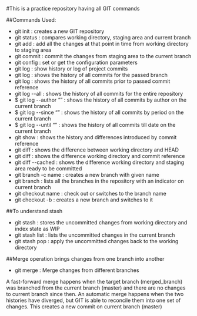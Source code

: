 #This is a practice repository having all GIT commands

##Commands Used:
- git init : creates a new GIT repository
- git status : compares working directory, staging area and current branch
- git add : add all the changes at that point in time from working directory to staging area
- git commit : commit the changes from staging area to the current branch
- git config : set or get the configuration parameters
- git log : show history or log of project commits
- git log <branch> : shows the history of all commits for the passed branch
- git log <commit-ref> : shows the history of all commits prior to passed commit reference
- git log --all : shows the history of all commits for the entire repository
- $ git log --author “<name>” : shows the history of all commits by author on the current branch
- $ git log --since “<date>” : shows the history of all commits by period on the current branch
- $ git log --until “<date>” : shows the history of all commits till date on the current branch
- git show <commit-ref> : shows the history and differences introduced by commit reference
- git diff : shows the difference between working directory and HEAD
- git diff <ref> : shows the difference working directory and commit reference
- git diff --cached : shows the difference working directory and staging area ready to be committed
- git branch -c name : creates a new branch with given name
- git branch : lists all the branches in the repository with an indicator on current branch
- git checkout name : check out or switches to the branch name
- git checkout -b : creates a new branch and switches to it

##To understand stash
- git stash : stores the uncommitted changes from working directory and index state as WIP
- git stash list : lists the uncommitted changes in the current branch
- git stash pop : apply the uncommitted changes back to the working directory


##Merge operation brings changes from one branch into another
- git merge : Merge changes from different branches

A fast-forward merge happens when the target branch (merged_branch) was branched from the current branch (master) and there are no changes to current branch since then.
An automatic merge happens when the two histories have diverged, but GIT is able to reconcile them into one set of changes. This creates a new commit on current branch (master)
